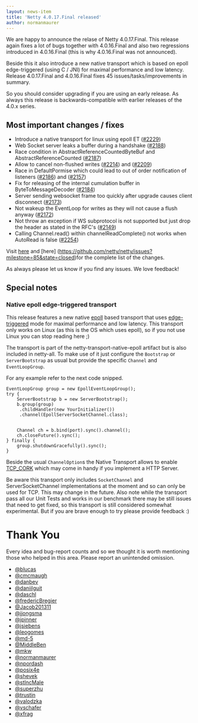 ```yaml
---
layout: news-item
title: 'Netty 4.0.17.Final released'
author: normanmaurer
---
```

We are happy to announce the relase of Netty 4.0.17.Final. This release again fixes a lot of bugs together with 4.0.16.Final and also two regressions introduced in 4.0.16.Final (this is why 4.0.16.Final was not announced). 

Beside this it also introduce a new native transport which is based on epoll edge-triggered (using C / JNI) for maximal performance and low latency. Release 4.0.17.Final and 4.0.16.Final fixes 45 issues/tasks/improvements in summary.

So you should consider upgrading if you are using an early release. As always this release is backwards-compatible with earlier releases of the 4.0.x series.


## Most important changes / fixes
* Introduce a native transport for linux using epoll ET ([#2229](https://github.com/netty/netty/pull/2229)) 
* Web Socket server leaks a buffer during a handshake ([#2188](https://github.com/netty/netty/issues/2188)) 
* Race condition in AbstractReferenceCountedByteBuf and AbstractReferenceCounted  ([#2187](https://github.com/netty/netty/issues/2187)) 
* Allow to cancel non-flushed writes ([#2214](https://github.com/netty/netty/pull/2214)) and ([#2209](https://github.com/netty/netty/pull/2209))
* Race in DefaultPormise which could lead to out of order notification of listeners ([#2186](https://github.com/netty/netty/pull/2186)) and ([#2157](https://github.com/netty/netty/pull/2157))
* Fix for releasing of the internal cumulation buffer in ByteToMessageDecoder ([#2184](https://github.com/netty/netty/pull/2184))
* Server sending websocket frame too quickly after upgrade causes client disconnect ([#2173](https://github.com/netty/netty/issues/2173))
* Not wakeup the EventLoop for writes as they will not cause a flush anyway ([#2172](https://github.com/netty/netty/pull/2172))
* Not throw an exception if WS subprotocol is not supported but just drop the header as stated in the RFC's ([#2149](https://github.com/netty/netty/pull/2149))
* Calling Channel.read() within channelReadComplete() not works when AutoRead is false ([#2254](https://github.com/netty/netty/issues/2254))

Visit [here](https://github.com/netty/netty/issues?milestone=83&state=closed) and [here] (https://github.com/netty/netty/issues?milestone=85&state=closed)for the complete list of the changes.

As always please let us know if you find any issues. We love feedback!

## Special notes

### Native epoll edge-triggered transport
This release features a new native [epoll](http://linux.die.net/man/4/epoll) based transport that uses [edge-triggered](http://en.wikipedia.org/wiki/Epoll#Triggering_modes) mode for maximal performance and low latency. This transport only works on Linux (as this is the OS which uses epoll), so if you not use Linux you can stop reading here ;)

The transport is part of the netty-transport-native-epoll artifact but is also included in netty-all. To make use of it just configure the `Bootstrap` or `ServerBootstrap` as usual but provide the specific `Channel` and `EventLoopGroup`.

For any example refer to the next code snipped.


    EventLoopGroup group = new EpollEventLoopGroup();
    try {
        ServerBootstrap b = new ServerBootstrap();
        b.group(group)
         .childHandler(new YourInitializer())
         .channel(EpollServerSocketChannel.class);


        Channel ch = b.bind(port).sync().channel();
        ch.closeFuture().sync();
    } finally {
        group.shutdownGracefully().sync();
    }
    

Beside the usual `ChannelOption`s the Native Transport allows to enable [TCP_CORK](http://baus.net/on-tcp_cork/) which may come in handy if you implement a HTTP Server.


Be aware this transport only includes `SocketChannel` and ServerSocketChannel implementations at the moment and so can only be used for TCP. This may change in the future. Also note while the transport pass all our Unit Tests and works in our benchmark there may be still issues that need to get fixed, so this transport is still considered somewhat experimental. But if you are brave enough to try please provide feedback :)


# Thank You

Every idea and bug-report counts and so we thought it is worth mentioning those who helped in this area. Please report an unintended omission.

* [@blucas](https://github.com/blucas)
* [@cmcmaugh](https://github.com/cmcmaugh)
* [@danbev](https://github.com/danbev)
* [@daniilguit](https://github.com/daniilguit)
* [@daschl](https://github.com/daschl)
* [@fredericBregier](https://github.com/fredericBregier)
* [@Jacob201311](https://github.com/Jacob201311)
* [@jjongsma](https://github.com/jjongsma)
* [@jpinner](https://github.com/jpinner)
* [@jsiebens](https://github.com/jsiebens)
* [@leogomes](https://github.com/leogomes)
* [@md-5](https://github.com/md-5)
* [@MiddleBen](https://github.com/MiddleBen)
* [@mkw](https://github.com/mkw)
* [@normanmaurer](https://github.com/normanmaurer)
* [@npordash](https://github.com/npordash)
* [@posix4e](https://github.com/posix4e)
* [@shevek](https://github.com/shevek)
* [@stIncMale](https://github.com/stIncMale)
* [@superzhu](https://github.com/superzhu)
* [@trustin](https://github.com/trustin)
* [@valodzka](https://github.com/valodzka)
* [@vschafer](https://github.com/vschafer)
* [@xfrag](https://github.com/xfrag)
